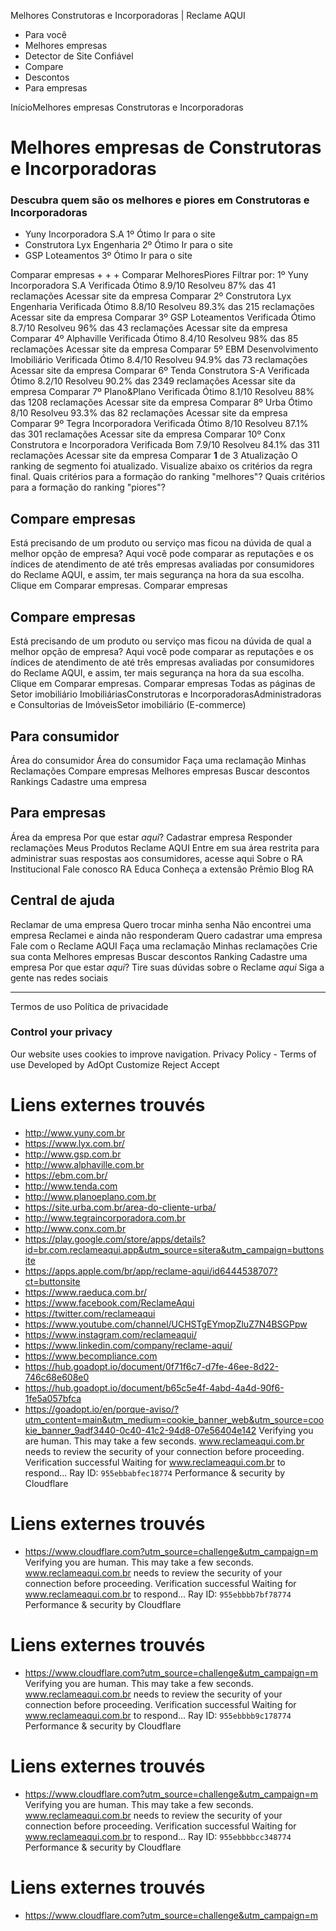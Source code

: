 Melhores Construtoras e Incorporadoras | Reclame AQUI
  * Para você 
  * Melhores empresas 
  * Detector de Site Confiável 
  * Compare 
  * Descontos 
  * Para empresas 


InícioMelhores empresas
Construtoras e Incorporadoras
# Melhores empresas de Construtoras e Incorporadoras
### Descubra quem são os melhores e piores em Construtoras e Incorporadoras
  * Yuny Incorporadora S.A
1º
Ótimo
Ir para o site
  * Construtora Lyx Engenharia
2º
Ótimo
Ir para o site
  * GSP Loteamentos
3º
Ótimo
Ir para o site


Comparar empresas
+
+
+
Comparar
MelhoresPiores
Filtrar por: 
1º
Yuny Incorporadora S.A
Verificada
Ótimo
8.9/10
Resolveu 87% das 41 reclamações
Acessar site da empresa
Comparar
2º
Construtora Lyx Engenharia
Verificada
Ótimo
8.8/10
Resolveu 89.3% das 215 reclamações
Acessar site da empresa
Comparar
3º
GSP Loteamentos
Verificada
Ótimo
8.7/10
Resolveu 96% das 43 reclamações
Acessar site da empresa
Comparar
4º
Alphaville
Verificada
Ótimo
8.4/10
Resolveu 98% das 85 reclamações
Acessar site da empresa
Comparar
5º
EBM Desenvolvimento Imobiliário
Verificada
Ótimo
8.4/10
Resolveu 94.9% das 73 reclamações
Acessar site da empresa
Comparar
6º
Tenda Construtora S-A
Verificada
Ótimo
8.2/10
Resolveu 90.2% das 2349 reclamações
Acessar site da empresa
Comparar
7º
Plano&Plano
Verificada
Ótimo
8.1/10
Resolveu 88% das 1208 reclamações
Acessar site da empresa
Comparar
8º
Urba
Ótimo
8/10
Resolveu 93.3% das 82 reclamações
Acessar site da empresa
Comparar
9º
Tegra Incorporadora
Verificada
Ótimo
8/10
Resolveu 87.1% das 301 reclamações
Acessar site da empresa
Comparar
10º
Conx Construtora e Incorporadora
Verificada
Bom
7.9/10
Resolveu 84.1% das 311 reclamações
Acessar site da empresa
Comparar
**1** de 3
Atualização
O ranking de segmento foi atualizado. Visualize abaixo os critérios da regra final.
Quais critérios para a formação do ranking "melhores"?
Quais critérios para a formação do ranking "piores"?
## Compare empresas
Está precisando de um produto ou serviço mas ficou na dúvida de qual a melhor opção de empresa? Aqui você pode comparar as reputações e os índices de atendimento de até três empresas avaliadas por consumidores do Reclame AQUI, e assim, ter mais segurança na hora da sua escolha. Clique em Comparar empresas.
Comparar empresas
## Compare empresas
Está precisando de um produto ou serviço mas ficou na dúvida de qual a melhor opção de empresa? Aqui você pode comparar as reputações e os índices de atendimento de até três empresas avaliadas por consumidores do Reclame AQUI, e assim, ter mais segurança na hora da sua escolha. Clique em Comparar empresas.
Comparar empresas
Todas as páginas de Setor imobiliário
ImobiliáriasConstrutoras e IncorporadorasAdministradoras e Consultorias de ImóveisSetor imobiliário (E-commerce)
## Para consumidor
Área do consumidor
Área do consumidor Faça uma reclamação Minhas Reclamações Compare empresas Melhores empresas Buscar descontos Rankings Cadastre uma empresa
## Para empresas
Área da empresa
Por que estar _aqui_? Cadastrar empresa Responder reclamações Meus Produtos Reclame AQUI
Entre em sua área restrita para administrar suas respostas aos consumidores, acesse aqui
Sobre o RA Institucional Fale conosco RA Educa Conheça a extensão Prêmio Blog RA
## Central de ajuda
Reclamar de uma empresa
Quero trocar minha senha Não encontrei uma empresa Reclamei e ainda não responderam Quero cadastrar uma empresa Fale com o Reclame AQUI
Faça uma reclamação Minhas reclamações Crie sua conta Melhores empresas Buscar descontos Ranking Cadastre uma empresa Por que estar _aqui_? Tire suas dúvidas sobre o Reclame _aqui_
Siga a gente nas redes sociais
  *   *   *   *   * 

Termos de uso Política de privacidade
### Control your privacy
Our website uses cookies to improve navigation. Privacy Policy - Terms of use Developed by AdOpt
Customize Reject Accept


# Liens externes trouvés
- http://www.yuny.com.br
- https://www.lyx.com.br/
- http://www.gsp.com.br
- http://www.alphaville.com.br
- https://ebm.com.br/
- http://www.tenda.com
- http://www.planoeplano.com.br
- https://site.urba.com.br/area-do-cliente-urba/
- http://www.tegraincorporadora.com.br
- http://www.conx.com.br
- https://play.google.com/store/apps/details?id=br.com.reclameaqui.app&utm_source=sitera&utm_campaign=buttonsite
- https://apps.apple.com/br/app/reclame-aqui/id6444538707?ct=buttonsite
- https://www.raeduca.com.br/
- https://www.facebook.com/ReclameAqui
- https://twitter.com/reclameaqui
- https://www.youtube.com/channel/UCHSTgEYmopZluZ7N4BSGPpw
- https://www.instagram.com/reclameaqui/
- https://www.linkedin.com/company/reclame-aqui/
- https://www.becompliance.com
- https://hub.goadopt.io/document/0f71f6c7-d7fe-46ee-8d22-746c68e608e0
- https://hub.goadopt.io/document/b65c5e4f-4abd-4a4d-90f6-1fe5a057bfca
- https://goadopt.io/en/porque-aviso/?utm_content=main&utm_medium=cookie_banner_web&utm_source=cookie_banner_9adf3440-0c40-41c2-94d8-07e56404e142
Verifying you are human. This may take a few seconds.
www.reclameaqui.com.br needs to review the security of your connection before proceeding.
Verification successful
Waiting for www.reclameaqui.com.br to respond...
Ray ID: `955ebbabfec18774`
Performance & security by Cloudflare


# Liens externes trouvés
- https://www.cloudflare.com?utm_source=challenge&utm_campaign=m
Verifying you are human. This may take a few seconds.
www.reclameaqui.com.br needs to review the security of your connection before proceeding.
Verification successful
Waiting for www.reclameaqui.com.br to respond...
Ray ID: `955ebbbb7bf78774`
Performance & security by Cloudflare


# Liens externes trouvés
- https://www.cloudflare.com?utm_source=challenge&utm_campaign=m
Verifying you are human. This may take a few seconds.
www.reclameaqui.com.br needs to review the security of your connection before proceeding.
Verification successful
Waiting for www.reclameaqui.com.br to respond...
Ray ID: `955ebbbb9c178774`
Performance & security by Cloudflare


# Liens externes trouvés
- https://www.cloudflare.com?utm_source=challenge&utm_campaign=m
Verifying you are human. This may take a few seconds.
www.reclameaqui.com.br needs to review the security of your connection before proceeding.
Verification successful
Waiting for www.reclameaqui.com.br to respond...
Ray ID: `955ebbbbcc348774`
Performance & security by Cloudflare


# Liens externes trouvés
- https://www.cloudflare.com?utm_source=challenge&utm_campaign=m